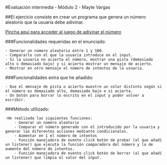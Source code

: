 #Evaluación intermedia - Módulo 2 - Mayte Vargas

##El ejercicio consiste en crear un programa que genera un número aleatorio que la usuaria debe adivinar.

[Pincha aquí para acceder al juego de adivinar el número](http://beta.adalab.es/modulo-2-evaluacion-intermedia-MayVargasF/)

###Funcionalidades requeridas en el enunciado:

    - Generar un número aleatorio entre 1 y 100.
    - Compararlo con el que la usuaria introduce en el input.
    - Si la usuaria no acierta el número, mostrar una pista (demasiado alto o demasiado bajo) y si acierta mostrar un mensaje de acierto.
    - Mostrar en otro mensaje el número de intentos de la usuaria.


###Funcionalidades extra que he añadido:

    - Que el mensaje de pista o acierto muestre un color distinto según si el número es demasiado alto, demasiado bajo o si acierta.
    - Un botón para borrar lo escrito en el input y poder volver a escribir.

###Método utilizado:

    -He realizado las siguientes funciones:
        - Generar un número aleatorio
        - Comparar el número generado con el introducido por la usuaria y generar las diferentes acciones mediante condicionales.
        - Aumentar en 1 el número de intentos
        - Función manejadora de evento click botón de probar (al que añadí un listener) que ejecuta la función comparadora del número y la de aumento del número de intentos.
        - Función manejadora de evento click botón de borrar (al que añadí un listener) que limpia el valor del input.

